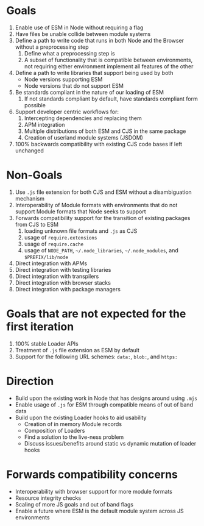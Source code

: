 # Goals

1. Enable use of ESM in Node without requiring a flag
2. Have files be unable collide between module systems
3. Define a path to write code that runs in both Node and the Browser without a preprocessing step
    1. Define what a preprocessing step is
    2. A subset of functionality that is compatible between environments, not requiring either environment implement all features of the other
4. Define a path to write libraries that support being used by both
    * Node versions supporting ESM
    * Node versions that do not support ESM
5. Be standards compliant in the nature of our loading of ESM
    1. If not standards compliant by default, have standards compliant form possible
6. Support developer centric workflows for:
    1. Intercepting dependencies and replacing them
    2. APM integration
    3. Multiple distributions of both ESM and CJS in the same package
    4. Creation of userland module systems (JSDOM)
7. 100% backwards compatibility with existing CJS code bases if left unchanged

# Non-Goals

1. Use `.js` file extension for both CJS and ESM without a disambiguation mechanism
2. Interoperability of Module formats with environments that do not support Module formats that Node seeks to support
3. Forwards compatibility support for the transition of existing packages from CJS to ESM
    1. loading unknown file formats and `.js` as CJS
    2. usage of `require.extensions`
    3. usage of `require.cache`
    4. usage of `NODE_PATH`, `~/.node_libraries`, `~/.node_modules`, and `$PREFIX/lib/node`
4. Direct integration with APMs
5. Direct integration with testing libraries
6. Direct integration with transpilers
7. Direct integration with browser stacks
8. Direct integration with package managers

# Goals that are not expected for the first iteration

1. 100% stable Loader APIs
2. Treatment of `.js` file extension as ESM by default
3. Support for the following URL schemes: `data:`, `blob:`, and `https:`

# Direction

* Build upon the existing work in Node that has designs around using `.mjs`
* Enable usage of `.js` for ESM through compatible means of out of band data
* Build upon the existing Loader hooks to aid usability
    * Creation of in memory Module records
    * Composition of Loaders
    * Find a solution to the live-ness problem
    * Discuss issues/benefits around static vs dynamic mutation of loader hooks

# Forwards compatibility concerns

* Interoperability with browser support for more module formats
* Resource integrity checks
* Scaling of more JS goals and out of band flags
* Enable a future where ESM is the default module system across JS environments